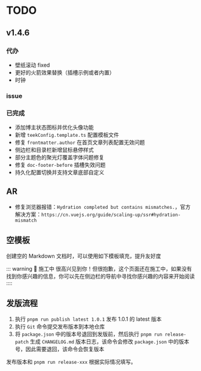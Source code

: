 # TODO

## v1.4.6

### 代办

- 壁纸滚动 fixed
- 更好的火箭效果替换（插槽示例或者内置）
- 时钟

### issue

### 已完成

- 添加博主状态图标并优化头像功能
- 新增 `teekConfig.template.ts` 配置模板文件
- 修复 `frontmatter.author` 在首页文章列表配置无效问题
- 侧边栏和目录栏新增鼠标悬停样式
- 部分主题色的聚光灯覆盖字体问题修复
- 修复 `doc-footer-before` 插槽失效问题
- 持久化配置切换并支持文章底部自定义

## AR

- 修复浏览器报错：`Hydration completed but contains mismatches.`，官方解决方案：`https://cn.vuejs.org/guide/scaling-up/ssr#hydration-mismatch`

## 空模板

创建空的 Markdown 文档时，可以使用如下模板填充，提升友好度

::: warning 🚧 施工中
很高兴见到你！但很抱歉，这个页面还在施工中，如果没有找到你感兴趣的信息，你可以先在侧边栏的导航中寻找你感兴趣的内容来开始阅读
::::

## 发版流程

1. 执行 `pnpm run publish latest 1.0.1` 发布 1.0.1 的 latest 版本
2. 执行 `Git` 命令提交发布版本到本地仓库
3. 将 `package.json` 中的版本号退回到发版前，然后执行 `pnpm run release-patch` 生成 `CHANGELOG.md` 版本日志，该命令会修改 `package.json` 中的版本号，因此需要退回，该命令会恢复版本

发布版本和 `pnpm run release-xxx` 根据实际情况填写。
